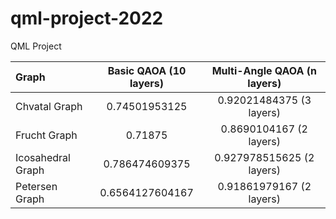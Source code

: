 # qml-project-2022
QML Project

|Graph|Basic QAOA (10 layers)|Multi-Angle QAOA (n layers)|
|:---  |:---: |:---: |
|Chvatal Graph|0.74501953125|0.92021484375 (3 layers)|
|Frucht Graph|0.71875|0.8690104167 (2 layers)|
|Icosahedral Graph|0.786474609375|0.927978515625 (2 layers)| 
|Petersen Graph|0.6564127604167|0.91861979167 (2 layers)|
